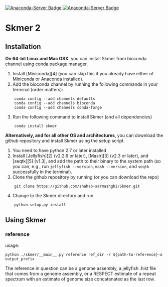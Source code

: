 [![Anaconda-Server Badge](https://anaconda.org/bioconda/skmer/badges/version.svg)](https://anaconda.org/bioconda/skmer)
[![Anaconda-Server Badge](https://anaconda.org/bioconda/skmer/badges/downloads.svg)](https://anaconda.org/bioconda/skmer)

# Skmer 2

Installation
------------
**On 64-bit Linux and Mac OSX**, you can install Skmer from bioconda channel using conda package manager. 
1. Install [Miniconda][4] (you can skip this if you already have either of Miniconda or Anaconda installed). 
2. Add the bioconda channel by running the following commands in your terminal (order matters):
```
    conda config --add channels defaults
    conda config --add channels bioconda
    conda config --add channels conda-forge
```
3. Run the following command to install Skmer (and all dependencies) 
```
    conda install skmer
```

**Alternatively, and for all other OS and architectures**, you can download the github repository and install Skmer using the setup script. 
1. You need to have python 2.7 or later installed
2. Install [Jellyfish][2] (v2.2.6 or later), [Mash][3] (v2.3 or later), and [seqtk][5] (v1.3), and add the path to
 their binary to the system path (so you can, e.g., run `jellyfish --version`, `mash --version`, and `seqtk` successfully in the terminal). 
3. Clone the github repository by running (or you can download the repo)
```
    git clone https://github.com/shahab-sarmashghi/Skmer.git
```
4. Change to the Skmer directory and run
```
    python setup.py install
```

Using Skmer
------------
### reference
usage:
```
python ./skmer/__main__.py reference ref_dir -r ${path-to-reference}-o output_prefix
```
The reference in question can be a genome assembly, a jellyfish .hist file that comes from a genome assembly, or a RESPECT estimate of a repeat spectrum with an estimate of genome size concatenated as the last row.
